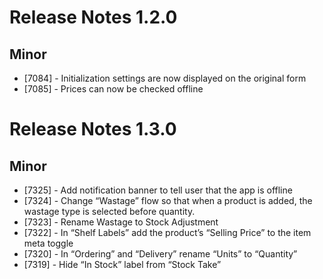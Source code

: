 # Release Notes 1.2.0

## Minor

* [7084] - Initialization settings are now displayed on the original form
* [7085] - Prices can now be checked offline
# Release Notes 1.3.0

## Minor

* [7325] - Add notification banner to tell user that the app is offline
* [7324] - Change “Wastage” flow so that when a product is added, the wastage type is selected before quantity.
* [7323] - Rename Wastage to Stock Adjustment
* [7322] - In “Shelf Labels” add the product’s “Selling Price” to the item meta toggle
* [7320] - In “Ordering” and “Delivery” rename “Units” to “Quantity”
* [7319] - Hide “In Stock” label from “Stock Take”
